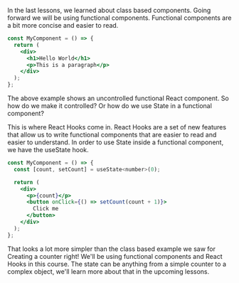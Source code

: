 In the last lessons, we learned about class based components. Going forward we will be using functional components. Functional components are a bit more concise and easier to read.

```jsx
const MyComponent = () => {
  return (
    <div>
      <h1>Hello World</h1>
      <p>This is a paragraph</p>
    </div>
  );
};
```

The above example shows an uncontrolled functional React component. So how do we make it controlled? Or how do we use State in a functional component? 

This is where React Hooks come in. React Hooks are a set of new features that allow us to write functional components that are easier to read and easier to understand. In order to use State inside a functional component, we have the useState hook.

```jsx
const MyComponent = () => {
  const [count, setCount] = useState<number>(0);

  return (
    <div>
      <p>{count}</p>
      <button onClick={() => setCount(count + 1)}>
        Click me
      </button>
    </div>
  );
};
```

That looks a lot more simpler than the class based example we saw for Creating a counter right! We'll be using functional components and React Hooks in this course. The state can be anything from a simple counter to a complex object, we'll learn more about that in the upcoming lessons.